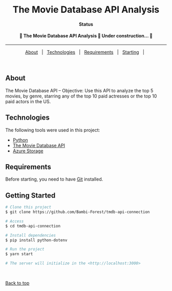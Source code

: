 <div align="center" id="top"> 
 <!-- <img src="" alt="The Movie Database API Analysis" /> -->

  &#xa0;


</div>

<h1 align="center">The Movie Database API Analysis</h1>


<h4 align="center">Status</h4>

<h4 align="center"> 
	🚧  The Movie Database API Analysis 🚀 Under construction...  🚧
</h4> 

<hr> 

<p align="center">
  <a href="#dart-about">About</a> &#xa0; | &#xa0; 
  <a href="#rocket-technologies">Technologies</a> &#xa0; | &#xa0;
  <a href="#white_check_mark-requirements">Requirements</a> &#xa0; | &#xa0;
  <a href="#checkered_flag-starting">Starting</a> &#xa0; | &#xa0;
</p>

<br>

## About ##

The Movie Database API – 
Objective: Use this API to analyze the top 5 movies, by genre, starring any of the top 10 paid actresses or the top 10 paid actors in the US.​

## Technologies ##

The following tools were used in this project:

- [Python](https://www.python.org/)
- [The Movie Database API](https://www.themoviedb.org/)
- [Azure Storage](https://learn.microsoft.com/en-us/azure/storage/common/storage-introduction)


## Requirements ##

Before starting, you need to have [Git](https://git-scm.com) installed.

## Getting Started ##

```bash
# Clone this project
$ git clone https://github.com/Bambi-Forest/tmdb-api-connection

# Access
$ cd tmdb-api-connection

# Install dependencies
$ pip install python-dotenv

# Run the project
$ yarn start

# The server will initialize in the <http://localhost:3000>
```

&#xa0;

<a href="#top">Back to top</a>
